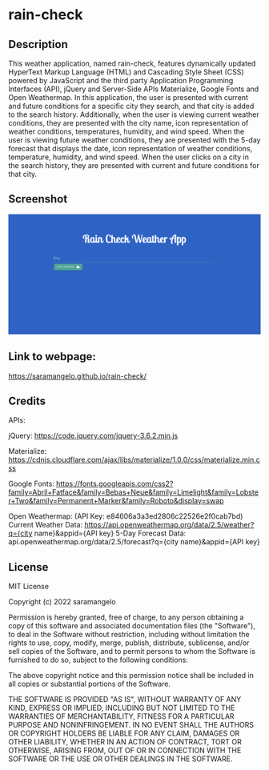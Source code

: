 # rain-check


## Description

This weather application, named rain-check, features dynamically updated HyperText Markup Language (HTML) and Cascading Style Sheet (CSS) powered by JavaScript and the third party Application Programming Interfaces (API), jQuery and Server-Side APIs Materialize, Google Fonts and Open Weathermap. In this application, the user is presented with current and future conditions for a specific city they search, and that city is added to the search history. Additionally, when the user is viewing current weather conditions, they are presented with the city name, icon representation of weather conditions, temperatures, humidity, and wind speed. When the user is viewing future weather conditions, they are presented with the 5-day forecast that displays the date, icon representation of weather conditions, temperature, humidity, and wind speed. When the user clicks on a city in the search history, they are presented with current and future conditions for that city.


## Screenshot

![raincheck-ss.png](./assets/images/raincheck-ss.png)

## Link to webpage:

https://saramangelo.github.io/rain-check/

## Credits

APIs:

jQuery: https://code.jquery.com/jquery-3.6.2.min.js

Materialize: https://cdnjs.cloudflare.com/ajax/libs/materialize/1.0.0/css/materialize.min.css

Google Fonts: https://fonts.googleapis.com/css2?family=Abril+Fatface&family=Bebas+Neue&family=Limelight&family=Lobster+Two&family=Permanent+Marker&family=Roboto&display=swap

Open Weathermap: (API Key: e84606a3a3ed2806c22526e2f0cab7bd)
Current Weather Data: https://api.openweathermap.org/data/2.5/weather?q={city name}&appid={API key}
5-Day Forecast Data: api.openweathermap.org/data/2.5/forecast?q={city name}&appid={API key}

## License

MIT License

Copyright (c) 2022 saramangelo

Permission is hereby granted, free of charge, to any person obtaining a copy
of this software and associated documentation files (the "Software"), to deal
in the Software without restriction, including without limitation the rights
to use, copy, modify, merge, publish, distribute, sublicense, and/or sell
copies of the Software, and to permit persons to whom the Software is
furnished to do so, subject to the following conditions:

The above copyright notice and this permission notice shall be included in all
copies or substantial portions of the Software.

THE SOFTWARE IS PROVIDED "AS IS", WITHOUT WARRANTY OF ANY KIND, EXPRESS OR
IMPLIED, INCLUDING BUT NOT LIMITED TO THE WARRANTIES OF MERCHANTABILITY,
FITNESS FOR A PARTICULAR PURPOSE AND NONINFRINGEMENT. IN NO EVENT SHALL THE
AUTHORS OR COPYRIGHT HOLDERS BE LIABLE FOR ANY CLAIM, DAMAGES OR OTHER
LIABILITY, WHETHER IN AN ACTION OF CONTRACT, TORT OR OTHERWISE, ARISING FROM,
OUT OF OR IN CONNECTION WITH THE SOFTWARE OR THE USE OR OTHER DEALINGS IN THE
SOFTWARE.